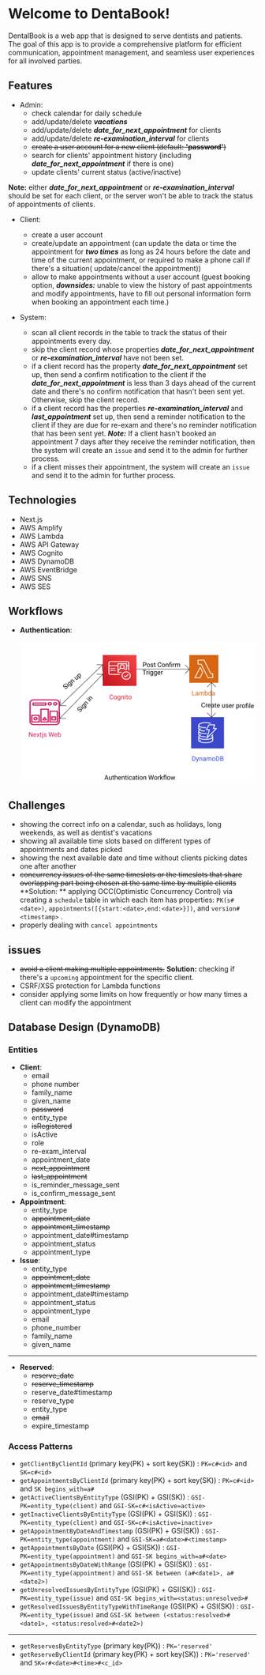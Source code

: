 # Welcome to DentaBook!

DentalBook is a web app that is designed to serve dentists and patients. The goal of this app is to provide a comprehensive platform for efficient communication, appointment management, and seamless user experiences for all involved parties.

## Features

- Admin:
  - check calendar for daily schedule
  - add/update/delete **_vacations_**
  - add/update/delete **_date_for_next_appointment_** for clients
  - add/update/delete **_re-examination_interval_** for clients
  - ~~create a user account for a new client (default: **'password'**)~~
  - search for clients' appointment history (including **_date_for_next_appointment_** if there is one)
  - update clients' current status (active/inactive)

**Note:** either **_date_for_next_appointment_** or **_re-examination_interval_** should be set for each client, or the server won't be able to track the status of appointments of clients.

- Client:
  - create a user account
  - create/update an appointment (can update the data or time the appointment for **_two times_** as long as 24 hours before the date and time of the current appointment, or required to make a phone call if there's a situation( update/cancel the appointment))
  - allow to make appointments without a user account (guest booking option, **_downsides:_** unable to view the history of past appointments and modify appointments, have to fill out personal information form when booking an appointment each time.)

- System:
  - scan all client records in the table to track the status of their appointments every day.
  - skip the client record whose properties **_date_for_next_appointment_** or **_re-examination_interval_** have not been set.
  - if a client record has the property **_date_for_next_appointment_** set up, then send a confirm notification to the client if the **_date_for_next_appointment_** is less than 3 days ahead of the current date and there's no confirm notification that hasn't been sent yet. Otherwise, skip the client record.
  - if a client record has the properties **_re-examination_interval_** and **_last_appointment_** set up, then send a reminder notification to the client if they are due for re-exam and there's no reminder notification that has been sent yet. **_Note:_** If a client hasn't booked an appointment 7 days after they receive the reminder notification, then the system will create an `issue` and send it to the admin for further process.
  - if a client misses their appointment, the system will create an `issue` and send it to the admin for further process.

## Technologies

- Next.js
- AWS Amplify
- AWS Lambda
- AWS API Gateway
- AWS Cognito
- AWS DynamoDB
- AWS EventBridge
- AWS SNS
- AWS SES

## Workflows

- **Authentication**:
  <p align='center'>
    <img src='https://github.com/MyNameIsTakenOMG/project-gifs/blob/main/dentaBook-auth-workflow.PNG' alt='auth workflow' width='500' />
  </p>
## Challenges

- showing the correct info on a calendar, such as holidays, long weekends, as well as dentist's vacations
- showing all available time slots based on different types of appointments and dates picked
- showing the next available date and time without clients picking dates one after another
- ~~concurrency issues of the same timeslots or the timeslots that share overlapping part being chosen at the same time by multiple clients~~ **Solution: ** applying OCC(Optimistic Concurrency Control) via creating a `schedule` table in which each item has properties: `PK(s#<date>)`, `appointments([{start:<date>,end:<date>}])`, and `version#<timestamp>` .
- properly dealing with `cancel appointments`

## issues

- ~~avoid a client making multiple appointments.~~ **Solution:** checking if there's a `upcoming` appointment for the specific client.
- CSRF/XSS protection for Lambda functions
- consider applying some limits on how frequently or how many times a client can modify the appointment

## Database Design (DynamoDB)
### Entities
- **Client**:
  - email
  - phone number
  - family_name
  - given_name
  - ~~password~~
  - entity_type
  - ~~isRegistered~~
  - isActive
  - role
  - re-exam_interval
  - appointment_date
  - ~~next_appointment~~
  - ~~last_appointment~~
  - is_reminder_message_sent
  - is_confirm_message_sent
- **Appointment**:
  - entity_type
  - ~~appointment_date~~
  - ~~appointment_timestamp~~
  - appointment_date#timestamp
  - appointment_status
  - appointment_type
- **Issue**:
  - entity_type
  - ~~appointment_date~~
  - ~~appointment_timestamp~~
  - appointment_date#timestamp
  - appointment_status
  - appointment_type
  - email
  - phone_number
  - family_name
  - given_name
---
- **Reserved**: 
  - ~~reserve_date~~
  - ~~reserve_timestamp~~
  - reserve_date#timestamp
  - reserve_type
  - entity_type
  - ~~email~~
  - expire_timestamp
### Access Patterns
- `getClientByClientId` (primary key(PK) + sort key(SK)) : `PK=c#<id>` and `SK=c#<id>`
- `getAppointmentsByClientId` (primary key(PK) + sort key(SK)) : `PK=c#<id>` and `SK begins_with=a#`
- `getActiveClientsByEntityType`  (GSI(PK) + GSI(SK)) : `GSI-PK=entity_type(client)` and `GSI-SK=c#<isActive=active>`
- `getInactiveClientsByEntityType`  (GSI(PK) + GSI(SK)) : `GSI-PK=entity_type(client)` and `GSI-SK=c#<isActive=inactive>`
- `getAppointmentByDateAndTimestamp` (GSI(PK) + GSI(SK)) : `GSI-PK=entity_type(appointment)` and `GSI-SK=a#<date>#<timestamp>`
- `getAppointmentsByDate` (GSI(PK) + GSI(SK)) : `GSI-PK=entity_type(appointment)` and `GSI-SK begins_with=a#<date>`
- `getAppointmentsByDateWithRange` (GSI(PK) + GSI(SK)) : `GSI-PK=entity_type(appointment)` and `GSI-SK between (a#<date1>, a#<date2>)`
- `getUnresolvedIssuesByEntityType` (GSI(PK) + GSI(SK)) : `GSI-PK=entity_type(issue)` and `GSI-SK begins_with=<status:unresolved>#`
- `getResolvedIssuesByEntityTypeWithTimeRange` (GSI(PK) + GSI(SK)) : `GSI-PK=entity_type(issue)` and `GSI-SK between (<status:resolved>#<date1>, <status:resolved>#<date2>)`
---
- `getReservesByEntityType` (primary key(PK)) : `PK='reserved'`
- `getReserveByClientId` (primary key(PK) + sort key(SK)) : `PK='reserved'` and `SK=r#<date>#<time>#<c_id>`
